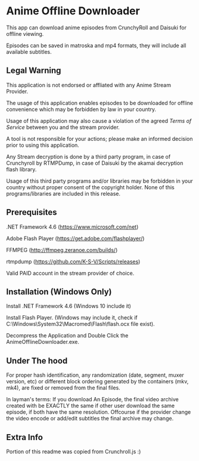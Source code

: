 # Anime Offline Downloader


This app can download anime episodes from CrunchyRoll and Daisuki for offline viewing.

Episodes can be saved in matroska and mp4 formats, they will include all available subtitles. 


## Legal Warning


This application is not endorsed or affliated with any Anime Stream Provider. 

The usage of this application enables episodes to be downloaded for offline convenience which may be forbidden by law in your country. 

Usage of this application may also cause a violation of the agreed *Terms of Service* between you and the stream provider.

A tool is not responsible for your actions; please make an informed decision prior to using this application.

Any Stream decryption is done by a third party program, in case of Crunchyroll by RTMPDump, in case of Daisuki by the akamai decryption flash library.

Usage of this third party programs and/or libraries may be forbidden in your country without proper consent of the copyright holder. None of this programs/libraries are included in this release.


## Prerequisites

.NET Framework 4.6 (https://www.microsoft.com/net)

Adobe Flash Player (https://get.adobe.com/flashplayer/)

FFMPEG (http://ffmpeg.zeranoe.com/builds/)

rtmpdump (https://github.com/K-S-V/Scripts/releases)

Valid PAID account in the stream provider of choice.


## Installation (Windows Only)


Install .NET Framework 4.6 (Windows 10 include it)

Install Flash Player. (Windows may include it, check if C:\Windows\System32\Macromed\Flash\flash.ocx file exist).

Decompress the Application and Double Click the AnimeOfflineDownloader.exe.


## Under The hood


For proper hash identification, any randomization (date, segment, muxer version, etc) or different block ordering generated by the containers (mkv, mk4), are fixed or removed from the final files.

In layman's terms: If you download An Episode, the final video archive created with be EXACTLY the same if other user download the same episode, if both have the same resolution. Offcourse if the provider change the video encode or add/edit subtitles the final archive may change.

## Extra Info


Portion of this readme was copied from Crunchroll.js :)
